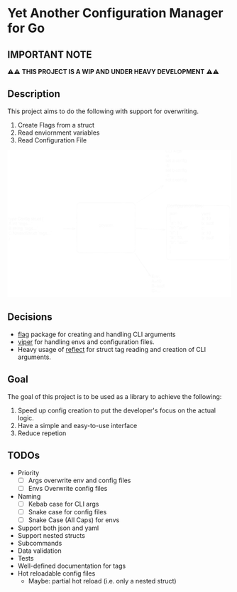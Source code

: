 # Yet Another Configuration Manager for Go

## IMPORTANT NOTE

⚠️⚠️ **THIS PROJECT IS A WIP AND UNDER HEAVY DEVELOPMENT** ⚠️⚠️

## Description
This project aims to do the following with support for overwriting.
1. Create Flags from a struct
2. Read enviornment variables 
3. Read Configuration File

![Overall](./assets/overall.svg)

## Decisions
- [flag](https://pkg.go.dev/flag) package for creating and handling CLI arguments
- [viper](https://pkg.go.dev/flag) for handling envs and configuration files.
- Heavy usage of [reflect](https://pkg.go.dev/reflect) for struct tag reading and creation of CLI arguments.

## Goal

The goal of this project is to be used as a library to achieve the following: 

1. Speed up config creation to put the developer's focus on the actual logic.
2. Have a simple and easy-to-use interface
3. Reduce repetion

## TODOs

- Priority
    - [ ] Args overwrite env and config files
    - [ ] Envs Overwrite config files
- Naming
    - [ ] Kebab case for CLI args
    - [ ] Snake case for config files
    - [ ] Snake Case (All Caps) for envs
- Support both json and yaml
- Support nested structs
- Subcommands
- Data validation
- Tests
- Well-defined documentation for tags
- Hot reloadable config files
    - Maybe: partial hot reload (i.e. only a nested struct)